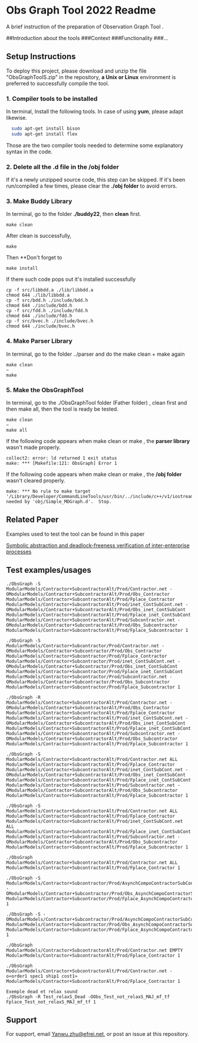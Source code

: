 
# Obs Graph Tool 2022 Readme 

A brief instruction of the preparation of Observation Graph Tool .

##Introduction about the tools
###Context
###Functionality
###...

## Setup Instructions

To deploy this project, please download and unzip the file "ObsGraphToolS.zip" in the repository, **a Unix or Linux** environment is preferred to successfully compile the tool.

### 1. Compiler tools to be installed

In terminal, Install the following tools. In case of using **yum**, please adapt likewise.

```bash
  sudo apt-get install bison
  sudo apt-get install flex
```

Those are the two compiler tools needed to determine some explanatory syntax in the code.

### 2. Delete all the .d file in the /obj folder

If it's a newly unzipped source code, this step can be skipped. 
If it's been run/compiled a few times, please clear the **./obj folder** to avoid errors.

### 3. Make Buddy Library

In terminal, go to the folder **./buddy22**, then **clean** first. 
```
make clean
```
After clean is successfully, 
```
make
```
Then **Don't forget to
``` 
make install
```
If there such code pops out it's installed successfully
```
cp -f src/libbdd.a ./lib/libbdd.a
chmod 644 ./lib/libbdd.a
cp -f src/bdd.h ./include/bdd.h
chmod 644 ./include/bdd.h
cp -f src/fdd.h ./include/fdd.h
chmod 644 ./include/fdd.h
cp -f src/bvec.h ./include/bvec.h
chmod 644 ./include/bvec.h
```

### 4. Make Parser Library
In terminal, go to the folder ../parser and do the make clean + make again
```
make clean
~
make 
```

### 5. Make the ObsGraphTool

In terminal, go to the ./ObsGraphTool folder (Father folder) , clean first and then make all, then the tool is ready be tested.
```
make clean
~
make all
```

If the following code appears when make clean or make , the **parser library** wasn't made properly.
```
collect2: error: ld returned 1 exit status
make: *** [Makefile:121: ObsGraph] Error 1
```
If the following code appears when make clean or make , the **/obj folder** wasn't cleared properly.
```
make: *** No rule to make target '/Library/Developer/CommandLineTools/usr/bin/../include/c++/v1/iostream', needed by 'obj/Simple_MDGraph.d'.  Stop.

```
## Related Paper

Examples used to test the tool can be found in this paper

[Symbolic abstraction and deadlock-freeness verification of inter-enterprise processes
](https://www.sciencedirect.com/science/article/pii/S0169023X11000140)


## Test examples/usages

```
./ObsGraph -S ModularModels/Contractor+SubcontractorAlt/Prod/Contractor.net -OModularModels/Contractor+SubcontractorAlt/Prod/Obs_Contractor ModularModels/Contractor+SubcontractorAlt/Prod/Fplace_Contractor ModularModels/Contractor+SubcontractorAlt/Prod/inet_ContSubCont.net -OModularModels/Contractor+SubcontractorAlt/Prod/Obs_inet_ContSubCont ModularModels/Contractor+SubcontractorAlt/Prod/Fplace_inet_ContSubCont ModularModels/Contractor+SubcontractorAlt/Prod/Subcontractor.net -OModularModels/Contractor+SubcontractorAlt/Prod/Obs_Subcontractor ModularModels/Contractor+SubcontractorAlt/Prod/Fplace_Subcontractor 1

./ObsGraph -S ModularModels/Contractor+Subcontractor/Prod/Contractor.net -OModularModels/Contractor+Subcontractor/Prod/Obs_Contractor ModularModels/Contractor+Subcontractor/Prod/Fplace_Contractor ModularModels/Contractor+Subcontractor/Prod/inet_ContSubCont.net -OModularModels/Contractor+Subcontractor/Prod/Obs_inet_ContSubCont ModularModels/Contractor+Subcontractor/Prod/Fplace_inet_ContSubCont ModularModels/Contractor+Subcontractor/Prod/Subcontractor.net -OModularModels/Contractor+Subcontractor/Prod/Obs_Subcontractor ModularModels/Contractor+Subcontractor/Prod/Fplace_Subcontractor 1

./ObsGraph -R ModularModels/Contractor+SubcontractorAlt/Prod/Contractor.net -OModularModels/Contractor+SubcontractorAlt/Prod/Obs_Contractor ModularModels/Contractor+SubcontractorAlt/Prod/Fplace_Contractor ModularModels/Contractor+SubcontractorAlt/Prod/inet_ContSubCont.net -OModularModels/Contractor+SubcontractorAlt/Prod/Obs_inet_ContSubCont ModularModels/Contractor+SubcontractorAlt/Prod/Fplace_inet_ContSubCont ModularModels/Contractor+SubcontractorAlt/Prod/Subcontractor.net -OModularModels/Contractor+SubcontractorAlt/Prod/Obs_Subcontractor ModularModels/Contractor+SubcontractorAlt/Prod/Fplace_Subcontractor 1

./ObsGraph -S ModularModels/Contractor+SubcontractorAlt/Prod/Contractor.net ALL ModularModels/Contractor+SubcontractorAlt/Prod/Fplace_Contractor ModularModels/Contractor+SubcontractorAlt/Prod/inet_ContSubCont.net -OModularModels/Contractor+SubcontractorAlt/Prod/Obs_inet_ContSubCont ModularModels/Contractor+SubcontractorAlt/Prod/Fplace_inet_ContSubCont ModularModels/Contractor+SubcontractorAlt/Prod/Subcontractor.net -OModularModels/Contractor+SubcontractorAlt/Prod/Obs_Subcontractor ModularModels/Contractor+SubcontractorAlt/Prod/Fplace_Subcontractor 1

./ObsGraph -S ModularModels/Contractor+SubcontractorAlt/Prod/Contractor.net ALL ModularModels/Contractor+SubcontractorAlt/Prod/Fplace_Contractor ModularModels/Contractor+SubcontractorAlt/Prod/inet_ContSubCont.net ALL ModularModels/Contractor+SubcontractorAlt/Prod/Fplace_inet_ContSubCont ModularModels/Contractor+SubcontractorAlt/Prod/Subcontractor.net -OModularModels/Contractor+SubcontractorAlt/Prod/Obs_Subcontractor ModularModels/Contractor+SubcontractorAlt/Prod/Fplace_Subcontractor 1

./ObsGraph ModularModels/Contractor+SubcontractorAlt/Prod/Contractor.net ALL ModularModels/Contractor+SubcontractorAlt/Prod/Fplace_Contractor 1

./ObsGraph -S ModularModels/Contractor+Subcontractor/Prod/AsynchCompoContractorSubContractor.net -OModularModels/Contractor+Subcontractor/Prod/Obs_AsynchCompoContractorSubContractor.txt ModularModels/Contractor+Subcontractor/Prod/Fplace_AsynchCompoContractorSubContractor.txt 1

./ObsGraph -S -OModularModels/Contractor+Subcontractor/Prod/AsynchCompoContractorSubContractor.net ModularModels/Contractor+Subcontractor/Prod/Obs_AsynchCompoContractorSubContractor.txt ModularModels/Contractor+Subcontractor/Prod/Fplace_AsynchCompoContractorSubContractor.txt 1

./ObsGraph ModularModels/Contractor+SubcontractorAlt/Prod/Contractor.net EMPTY ModularModels/Contractor+SubcontractorAlt/Prod/Fplace_Contractor 1

./ObsGraph ModularModels/Contractor+SubcontractorAlt/Prod/Contractor.net -o«order1 spec1 ship1 cost1» ModularModels/Contractor+SubcontractorAlt/Prod/Fplace_Contractor 1

Exemple dead et relax sound
./ObsGraph -R Test_relaxS_Dead -OObs_Test_not_relaxS_MAJ_mf_tf Fplace_Test_not_relaxS_MAJ_mf_tf 1
```


## Support

For support, email Yanwu.zhu@efrei.net, or post an issue at this repository.

